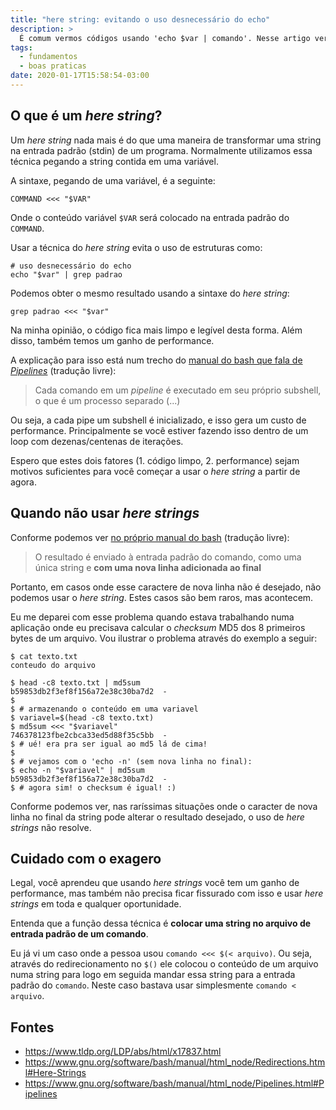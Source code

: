 ```yaml
---
title: "here string: evitando o uso desnecessário do echo"
description: >
  É comum vermos códigos usando 'echo $var | comando'. Nesse artigo veremos como a técnica here strings evita este uso desnecessário do echo, melhorando a legibilidade e performance do seu código (também veremos raras situações onde essa técnica não nos atende).
tags:
  - fundamentos
  - boas praticas
date: 2020-01-17T15:58:54-03:00
---
```


## O que é um _here string_?

Um _here string_ nada mais é do que uma maneira de transformar uma string na entrada padrão (stdin) de um programa. Normalmente utilizamos essa técnica pegando a string contida em uma variável.

A sintaxe, pegando de uma variável, é a seguinte:

```
COMMAND <<< "$VAR"
```

Onde o conteúdo variável `$VAR` será colocado na entrada padrão do `COMMAND`.

Usar a técnica do _here string_ evita o uso de estruturas como:

```
# uso desnecessário do echo
echo "$var" | grep padrao
```

Podemos obter o mesmo resultado usando a sintaxe do _here string_:

```
grep padrao <<< "$var"
```

Na minha opinião, o código fica mais limpo e legível desta forma. Além disso, também temos um ganho de performance.

A explicação para isso está num trecho do [manual do bash que fala de _Pipelines_](https://www.gnu.org/software/bash/manual/html_node/Pipelines.html#Pipelines) (tradução livre):

> Cada comando em um _pipeline_ é executado em seu próprio subshell, o que é um processo separado (...)

Ou seja, a cada pipe um subshell é inicializado, e isso gera um custo de performance. Principalmente se você estiver fazendo isso dentro de um loop com dezenas/centenas de iterações.

Espero que estes dois fatores (1. código limpo, 2. performance) sejam motivos suficientes para você começar a usar o _here string_ a partir de agora.


## Quando não usar _here strings_

Conforme podemos ver [no próprio manual do bash](https://www.gnu.org/software/bash/manual/html_node/Redirections.html#Here-Strings) (tradução livre):

> O resultado é enviado à entrada padrão do comando, como uma única string e **com uma nova linha adicionada ao final**

Portanto, em casos onde esse caractere de nova linha não é desejado, não podemos usar o _here string_. Estes casos são bem raros, mas acontecem.

Eu me deparei com esse problema quando estava trabalhando numa aplicação onde eu precisava calcular o _checksum_ MD5 dos 8 primeiros bytes de um arquivo. Vou ilustrar o problema através do exemplo a seguir:

```
$ cat texto.txt
conteudo do arquivo

$ head -c8 texto.txt | md5sum
b59853db2f3ef8f156a72e38c30ba7d2  -
$ 
$ # armazenando o conteúdo em uma variavel
$ variavel=$(head -c8 texto.txt)
$ md5sum <<< "$variavel"
746378123fbe2cbca33ed5d88f35c5bb  -
$ # ué! era pra ser igual ao md5 lá de cima!
$ 
$ # vejamos com o 'echo -n' (sem nova linha no final):
$ echo -n "$variavel" | md5sum
b59853db2f3ef8f156a72e38c30ba7d2  -
$ # agora sim! o checksum é igual! :)
```

Conforme podemos ver, nas raríssimas situações onde o caracter de nova linha no final da string pode alterar o resultado desejado, o uso de _here strings_ não resolve.


## Cuidado com o exagero

Legal, você aprendeu que usando _here strings_ você tem um ganho de performance, mas também não precisa ficar fissurado com isso e usar _here strings_ em toda e qualquer oportunidade.

Entenda que a função dessa técnica é **colocar uma string no arquivo de entrada padrão de um comando**.

Eu já vi um caso onde a pessoa usou `comando <<< $(< arquivo)`. Ou seja, através do redirecionamento no `$()` ele colocou o conteúdo de um arquivo numa string para logo em seguida mandar essa string para a entrada padrão do `comando`. Neste caso bastava usar simplesmente `comando < arquivo`.


## Fontes

- https://www.tldp.org/LDP/abs/html/x17837.html
- https://www.gnu.org/software/bash/manual/html_node/Redirections.html#Here-Strings
- https://www.gnu.org/software/bash/manual/html_node/Pipelines.html#Pipelines
